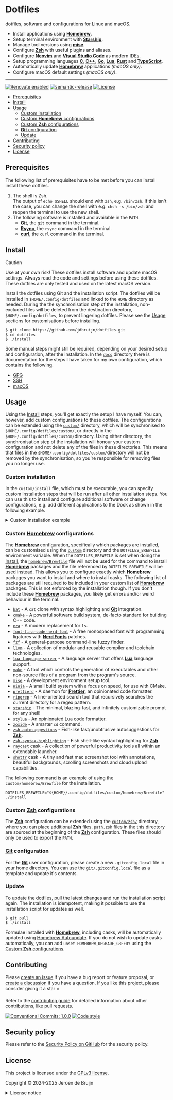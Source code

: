 # Dotfiles <!-- omit in toc -->

dotfiles, software and configurations for Linux and macOS.

- Install applications using [**Homebrew**][brew].
- Setup terminal environment with [**Starship**](https://starship.rs/).
- Manage tool versions using [**mise**](https://mise.jdx.dev/).
- Configure [**Zsh**][zsh] with useful plugins and aliases.
- Configure [**Neovim**][neovim] and [**Visual Studio Code**][vscode] as modern IDEs.
- Setup programming languages [**C**](https://www.c-language.org/), [**C++**](https://isocpp.org/), [**Go**](https://go.dev/), [**Lua**][lua], [**Rust**](https://rust-lang.org/) and [**TypeScript**](https://www.typescriptlang.org/).
- Automatically update [**Homebrew**][brew] applications _(macOS only)_.
- Configure macOS default settings _(macOS only)_.

---

[![Renovate enabled](https://img.shields.io/badge/Renovate-enabled-brightgreen?logo=renovatebot&logoColor&style=flat-square)](https://renovatebot.com)
[![semantic-release](https://img.shields.io/badge/%20%20%F0%9F%93%A6%F0%9F%9A%80-semantic--release-e10079?style=flat-square)](https://github.com/semantic-release/semantic-release)
[![License](https://img.shields.io/github/license/jdbruijn/dotfiles?style=flat-square)](LICENSE.md)

- [Prerequisites](#prerequisites)
- [Install](#install)
- [Usage](#usage)
  - [Custom installation](#custom-installation)
  - [Custom **Homebrew** configurations](#custom-homebrew-configurations)
  - [Custom **Zsh** configurations](#custom-zsh-configurations)
  - [**Git** configuration](#git-configuration)
  - [Update](#update)
- [Contributing](#contributing)
- [Security policy](#security-policy)
- [License](#license)

## Prerequisites

The following list of prerequisites have to be met before you can install install these dotfiles.

1. The shell is Zsh.  
   The output of `echo $SHELL` should end with `zsh`, e.g. `/bin/zsh`. If this isn't the case, you can change the shell with e.g. `chsh -s /bin/zsh` and reopen the terminal to use the new shell.
2. The following software is installed and available in the `PATH`.
   - [**Git**][git], the `git` command in the terminal.
   - [**Rsync**](https://rsync.samba.org/), the `rsync` command in the terminal.
   - [**curl**](https://curl.se/), the `curl` command in the terminal.

## Install

> [!CAUTION]
> Use at your own risk! These dotfiles install software and update macOS settings. Always read the code and settings before using these dotfiles. These dotfiles are only tested and used on the latest macOS version.

Install the dotfiles using Git and the installation script. The dotfiles will be installed in `$HOME/.config/dotfiles` and linked to the `HOME` directory as needed. During the the synchronisation step of the installation, non-excluded files will be deleted from the destination directory, `$HOME/.config/dotfiles`, to prevent lingering dotfiles. Please see the [Usage](#usage) sections for customisations before installing.

```shell
$ git clone https://github.com/jdbruijn/dotfiles.git
$ cd dotfiles
$ ./install
```

Some manual steps might still be required, depending on your desired setup and configuration, after the installation. In the [`docs`](./docs/) directory there is documentation for the steps I have taken for my own configuration, which contains the following.

- [GPG](./docs/GPG.md)
- [SSH](./docs/SSH.md)
- [macOS](./docs/macOS.md)

## Usage

Using the [Install](#install) steps, you'll get exactly the setup I have myself. You can, however, add custom configurations to these dotfiles. The configurations can be extended using the [`custom/`](./custom/) directory, which will be synchronised to `$HOME/.config/dotfiles/custom/`, or directly in the `$HOME/.config/dotfiles/custom/`directory. Using either directory, the synchronisation step of the installation will honour your custom configuration and not delete any of the files in these directories. This means that files in the `$HOME/.config/dotfiles/custom/`directory will not be removed by the synchronisation, so you're responsible for removing files you no longer use.

### Custom installation

In the `custom/install` file, which must be executable, you can specify custom installation steps that will be run after all other installation steps. You can use this to install and configure additional software or change configurations, e.g. add different applications to the Dock as shown in the following example.

<details><summary>Custom installation example</summary>

```shell
#!/bin/sh

# Wipe all, default, app icons.
defaults write com.apple.dock persistent-apps -array
defaults write com.apple.dock persistent-others -array

# Dock apps.
. "${DOTFILES}/macos/dock-app"
dock_app '/Applications/1Password.app'
dock_app '/Applications/Google Chrome.app'
dock_app "/Applications/Ghostty.app"
dock_app "/Applications/Notion.app"
dock_app '/Applications/Sequel Ace.app'
dock_app '/Applications/Visual Studio Code.app'

killall -q Dock
sleep 1
```

</details>

### Custom [**Homebrew**][brew] configurations

The [**Homebrew**][brew] configuration, specifically which packages are installed, can be customised using the [`custom`](./custom/) directory and the `DOTFILES_BREWFILE` environment variable. When the `DOTFILES_BREWFILE` is set when doing the [Install](#install), the [`homebrew/Brewfile`](./homebrew/Brewfile) file will not be used for the command to install [**Homebrew**][brew] packages and the file referenced by `DOTFILES_BREWFILE` will be used instead. This allows you to configure exactly which [**Homebrew**][brew] packages you want to install and where to install casks. The following list of packages are still required to be included in your custom list of [**Homebrew**][brew] packages. This is not enforced by the installation though. If you don't include these [**Homebrew**][brew] packages, you likely get errors and/or weird behaviour in the terminal.

- [`bat`](https://github.com/sharkdp/bat) - A `cat` clone with syntax highlighting and [**Git**][git] integration.
- [`cmake`](https://cmake.org/) - A powerful software build system, de-facto standard for building C++ code.
- [`eza`](https://github.com/eza-community/eza) - A modern replacement for `ls`.
- [`font-fira-code-nerd-font`](https://github.com/tonsky/FiraCode) - A free monospaced font with programming ligatures with [**Nerd Fonts**](https://www.nerdfonts.com/) patches.
- [`fzf`](https://github.com/junegunn/fzf) - A general-purpose command-line fuzzy finder.
- [`llvm`](https://llvm.org/) - A collection of modular and reusable compiler and toolchain technologies.
- [`lua-language-server`](https://github.com/LuaLS/lua-language-server) - A language server that offers [**Lua**][lua] language support.
- [`make`](https://www.gnu.org/software/make/) - A tool which controls the generation of executables and other non-source files of a program from the program's source.
- [`mise`](https://mise.jdx.dev/) - A development environment setup tool.
- [`ninja`](https://ninja-build.org/) - A small build system with a focus on speed, for use with CMake.
- [`prettierd`](https://github.com/fsouza/prettierd) - A daemon for [**Prettier**](https://prettier.io/), an opinionated code formatter.
- [`ripgrep`](https://github.com/BurntSushi/ripgrep/) - A line-oriented search tool that recursively searches the current directory for a regex pattern.
- [`starship`](https://starship.rs/) - The minimal, blazing-fast, and infinitely customizable prompt for any shell!
- [`stylua`](https://github.com/JohnnyMorganz/StyLua) - An opinionated Lua code formatter.
- [`zoxide`](https://github.com/ajeetdsouza/zoxide) - A smarter `cd` command.
- [`zsh-autosuggestions`](https://github.com/zsh-users/zsh-autosuggestions) - Fish-like fast/unobtrusive autosuggestions for [**Zsh**][zsh].
- [`zsh-syntax-highlighting`](https://github.com/zsh-users/zsh-syntax-highlighting) - Fish shell-like syntax highlighting for [**Zsh**][zsh].
- [`raycast`](https://www.raycast.com/) cask - A collection of powerful productivity tools all within an extendable launcher.
- [`shottr`](https://shottr.cc/) cask - A tiny and fast mac screenshot tool with annotations, beautiful backgrounds, scrolling screenshots and cloud upload capabilities.

The following command is an example of using the `custom/homebrew/Brewfile` for the installation.

```shell
DOTFILES_BREWFILE="${HOME}/.config/dotfiles/custom/homebrew/Brewfile" ./install
```

### Custom [**Zsh**][zsh] configurations

The [**Zsh**][zsh] configuration can be extended using the [`custom/zsh/`](./custom/zsh/) directory, where you can place additional [**Zsh**][zsh] files. `path.zsh` files in the this directory are sourced at the beginning of the [**Zsh**][zsh] configuration. These files should only be used to export the `PATH`.

### [**Git**][git] configuration

For the [**Git**][git] user configuration, please create a new `.gitconfig.local` file in your home directory. You can use the [`git/.gitconfig.local`](./git/.gitconfig.local) file as a template and update it's contents.

### Update

To update the dotfiles, pull the latest changes and run the installation script again. The installation is idempotent, making it possible to use the installation script for updates as well.

```shell
$ git pull
$ ./install
```

Formulae installed with [**Homebrew**][brew], including casks, will be automatically updated using [Homebrew Autoupdate](https://github.com/DomT4/homebrew-autoupdate/). If you do not wish to update casks automatically, you can add `unset HOMEBREW_UPGRADE_GREEDY` using the [Custom **Zsh** configurations](#custom-zsh-configurations).

## Contributing

Please [create an issue](https://github.com/jdbruijn/dotfiles/issues/new/choose) if you have a bug report or feature proposal, or [create a discussion](https://github.com/jdbruijn/dotfiles/discussions) if you have a question. If you like this project, please consider giving it a star ⭐

Refer to the [contributing guide](https://github.com/vidavidorra/.github/blob/main/CONTRIBUTING.md) for detailed information about other contributions, like pull requests.

[![Conventional Commits: 1.0.0](https://img.shields.io/badge/Conventional%20Commits-1.0.0-yellow?style=flat-square)](https://conventionalcommits.org)
[![Code style](https://img.shields.io/badge/code_style-Prettier-ff69b4?logo=prettier&style=flat-square)](https://github.com/prettier/prettier)

## Security policy

Please refer to the [Security Policy on GitHub](https://github.com/jdbruijn/dotfiles/security/) for the security policy.

## License

This project is licensed under the [GPLv3 license](https://www.gnu.org/licenses/gpl.html).

Copyright © 2024-2025 Jeroen de Bruijn

<details><summary>License notice</summary>
<p>

This program is free software: you can redistribute it and/or modify
it under the terms of the GNU General Public License as published by
the Free Software Foundation, either version 3 of the License, or
(at your option) any later version.

This program is distributed in the hope that it will be useful,
but WITHOUT ANY WARRANTY; without even the implied warranty of
MERCHANTABILITY or FITNESS FOR A PARTICULAR PURPOSE. See the
GNU General Public License for more details.

You should have received a copy of the GNU General Public License
along with this program. If not, see <http://www.gnu.org/licenses/>.

The full text of the license is available in the [LICENSE](LICENSE.md) file in this repository and [online](https://www.gnu.org/licenses/gpl.html).

</details>

[brew]: https://brew.sh/
[git]: https://git-scm.com/
[lua]: https://www.lua.org/
[neovim]: https://neovim.io/
[vscode]: https://code.visualstudio.com/
[zsh]: https://www.zsh.org/
